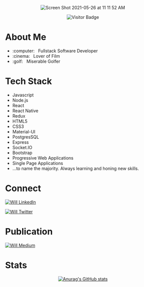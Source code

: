 <div align="center">
  
![Screen Shot 2021-05-26 at 11 11 52 AM](https://user-images.githubusercontent.com/75280353/119685307-3ce18200-be13-11eb-9135-cddf876ecc02.png)

![Visitor Badge](https://visitor-badge-reloaded.herokuapp.com/badge?page_id=github.com/Will-Watson)
  
</div>

<h1>About Me</h1>
<ul>
  <li>:computer: &nbsp; Fullstack Software Developer</li>
  <li>:cinema: &nbsp; Lover of Film</li>
  <li>:golf: &nbsp; Miserable Golfer</li>
</ul>

<h1>Tech Stack</h1>
<ul>
  <li>Javascript</li>
  <li>Node.js</li>
  <li>React</li>
  <li>React Native</li>
  <li>Redux</li>
  <li>HTML5</li>
  <li>CSS3</li>
  <li>Material-UI</li>
  <li>PostgresSQL</li>
  <li>Express</li>
  <li>Socket.IO</li>
  <li>Bootstrap</li>
  <li>Progressive Web Applications</li>
  <li>Single Page Applications</li>
  <li>...to name the majority. Always learning and honing new skills.</li>
</ul>

<h1>Connect</h1>


[![Will LinkedIn](https://img.shields.io/badge/LinkedIn-0077B5?style=for-the-badge&logo=linkedin&logoColor=white)
](https://www.linkedin.com/in/williampwatson)

<!-- [![Will Gmail](https://img.shields.io/badge/Gmail-D14836?style=for-the-badge&logo=gmail&logoColor=white)
](https://williampwatson1991@gmail.com) -->

[![Will Twitter](https://img.shields.io/badge/Twitter-1DA1F2?style=for-the-badge&logo=twitter&logoColor=white)
](https://twitter.com/concatWill)




<h1>Publication</h1>

[![Will Medium](https://img.shields.io/badge/Medium-%23000000.svg?style=for-the-badge&logo=Medium&logoColor=white)
](https://will-watson.medium.com)


<h1>Stats</h1>

<div align="center">

[![Anurag's GitHub stats](https://github-readme-stats.vercel.app/api?username=Will-Watson&count_private=true&show_icons=true&theme=radical)
](https://github.com/anuraghazra/github-readme-stats)

  
</div>
<!--
**Will-Watson/Will-Watson** is a ✨ _special_ ✨ repository because its `README.md` (this file) appears on your GitHub profile.

Here are some ideas to get you started:

- 🔭 I’m currently working on ...
- 🌱 I’m currently learning ...
- 👯 I’m looking to collaborate on ...
- 🤔 I’m looking for help with ...
- 💬 Ask me about ...
- 📫 How to reach me: ...
- 😄 Pronouns: ...
- ⚡ Fun fact: ...
-->
